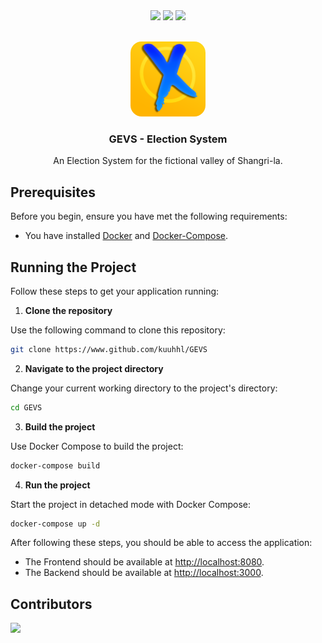<div align="center">
    <img src="https://img.shields.io/badge/ruby%20on%20rails-CC0000?style=for-the-badge&logo=ruby-on-rails&logoColor=white">
    <img src="https://img.shields.io/badge/react-61DAFB?style=for-the-badge&logo=react&logoColor=white">
    <img src="https://img.shields.io/badge/tailwindcss-38B2AC?style=for-the-badge&logo=tailwind-css&logoColor=white">
    </div>
<br />

<p align="center">
  <img src="icon.png" alt="Logo" width="120" height="120" style="border-radius:15%;">
  <h3 align="center">GEVS - Election System</h3>
  <p align="center">An Election System for the fictional valley of Shangri-la.</p>
</p>

## Prerequisites

Before you begin, ensure you have met the following requirements:

* You have installed [Docker](https://www.docker.com/products/docker-desktop) and [Docker-Compose](https://docs.docker.com/compose/install/).

## Running the Project

Follow these steps to get your application running:

1. **Clone the repository**

  Use the following command to clone this repository:

  ```bash
  git clone https://www.github.com/kuuhhl/GEVS
  ```

2. **Navigate to the project directory**

  Change your current working directory to the project's directory:

  ```bash
  cd GEVS
  ```

3. **Build the project**

  Use Docker Compose to build the project:

  ```bash
  docker-compose build
  ```

4. **Run the project**

  Start the project in detached mode with Docker Compose:

  ```bash
  docker-compose up -d
  ```

After following these steps, you should be able to access the application:

* The Frontend should be available at [http://localhost:8080](http://localhost:8080).
* The Backend should be available at [http://localhost:3000](http://localhost:3000).


## Contributors

<a href="https://github.com/Kuuhhl/GEVS/graphs/contributors">
  <img src="https://contrib.rocks/image?repo=Kuuhhl/GEVS" />
</a>
